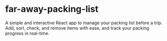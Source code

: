 # far-away-packing-list
A simple and interactive React app to manage your packing list before a trip. Add, sort, check, and remove items with ease, and track your packing progress in real-time.
